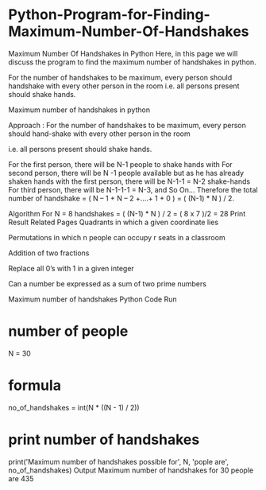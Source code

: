 # Python-Program-for-Finding-Maximum-Number-Of-Handshakes

Maximum Number Of Handshakes in Python
Here, in this page we will discuss the program to find the maximum number of handshakes in python.

For the number of handshakes to be maximum, every person should handshake with every other person in the room i.e. all persons present should shake hands.

Maximum number of handshakes in python

Approach :
For the number of handshakes to be maximum, every person should hand-shake with every other person in the room

i.e. all persons present should shake hands.

For the first person, there will be N-1 people to shake hands with
For second person, there will be N -1 people available but as he has already shaken hands with the first person, there will be N-1-1 = N-2 shake-hands
For third person, there will be N-1-1-1 = N-3, and So On…
Therefore the total number of handshake   =   ( N – 1 + N – 2 +….+ 1 + 0 )   =   ( (N-1) * N ) / 2.

Algorithm
For N = 8
handshakes  =  ( (N-1) * N ) / 2  =  ( 8 x 7 )/2  =  28
Print Result
Related Pages
Quadrants in which a given coordinate lies
 
Permutations in which n people can occupy r seats in a classroom
 
Addition of two fractions

Replace all 0’s with 1 in a given integer

Can a number be expressed as a sum of two prime numbers

Maximum number of handshakes
Python Code
Run
# number of people
N = 30

# formula
no_of_handshakes = int(N * ((N - 1) / 2))

# print number of handshakes
print('Maximum number of handshakes possible for', N, 'pople are', no_of_handshakes)
Output
Maximum number of handshakes for 30 people are 435
